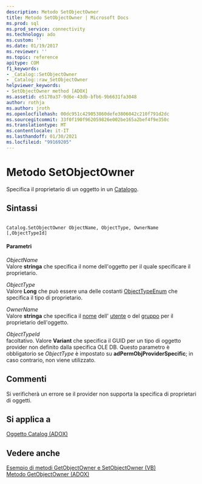 ```yaml
---
description: Metodo SetObjectOwner
title: Metodo SetObjectOwner | Microsoft Docs
ms.prod: sql
ms.prod_service: connectivity
ms.technology: ado
ms.custom: ''
ms.date: 01/19/2017
ms.reviewer: ''
ms.topic: reference
apitype: COM
f1_keywords:
- _Catalog::SetObjectOwner
- _Catalog::raw_SetObjectOwner
helpviewer_keywords:
- SetObjectOwner method [ADOX]
ms.assetid: e5170a37-9d6e-43db-bfb6-9b6631fa3048
author: rothja
ms.author: jroth
ms.openlocfilehash: 00dc951c429053860defe3806042c210f791d2dc
ms.sourcegitcommit: 33f0f190f962059826e002be165a2bef4f9e350c
ms.translationtype: MT
ms.contentlocale: it-IT
ms.lasthandoff: 01/30/2021
ms.locfileid: "99169205"
---
```

# <a name="setobjectowner-method"></a>Metodo SetObjectOwner
Specifica il proprietario di un oggetto in un [Catalogo](./catalog-object-adox.md).  
  
## <a name="syntax"></a>Sintassi  
  
```  
  
Catalog.SetObjectOwner ObjectName, ObjectType, OwnerName [,ObjectTypeId]  
```  
  
#### <a name="parameters"></a>Parametri  
 *ObjectName*  
 Valore **stringa** che specifica il nome dell'oggetto per il quale specificare il proprietario.  
  
 *ObjectType*  
 Valore **Long** che può essere una delle costanti [ObjectTypeEnum](./objecttypeenum.md) che specifica il tipo di proprietario.  
  
 *OwnerName*  
 Valore **stringa** che specifica il [nome](./name-property-adox.md) dell' [utente](./user-object-adox.md) o del [gruppo](./group-object-adox.md) per il proprietario dell'oggetto.  
  
 *ObjectTypeId*  
 facoltativo. Valore **Variant** che specifica il GUID per un tipo di oggetto provider non definito dalla specifica OLE DB. Questo parametro è obbligatorio se *ObjectType* è impostato su **adPermObjProviderSpecific**; in caso contrario, non viene utilizzato.  
  
## <a name="remarks"></a>Commenti  
 Si verificherà un errore se il provider non supporta la specifica di proprietari di oggetti.  
  
## <a name="applies-to"></a>Si applica a  
 [Oggetto Catalog (ADOX)](./catalog-object-adox.md)  
  
## <a name="see-also"></a>Vedere anche  
 [Esempio di metodi GetObjectOwner e SetObjectOwner (VB)](./getobjectowner-and-setobjectowner-methods-example-vb.md)   
 [Metodo GetObjectOwner (ADOX)](./getobjectowner-method-adox.md)